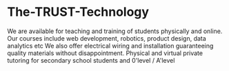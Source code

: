 # The-TRUST-Technology
We are available for teaching and training of students physically and online.
Our courses include web development, robotics, product design, data analytics etc 
We also offer electrical wiring and installation guaranteeing quality materials without disappointment.
Physical and virtual private tutoring for secondary school students and 0'level / A'level
